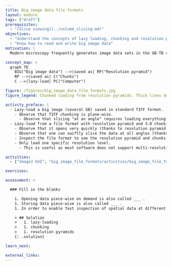 ```yaml
---
title: Big image data file formats
layout: module
tags: ["draft"]
prerequisites:
  - "[Slice viewing](../volume_slicing.md)"
objectives:
  - "Understand the concepts of lazy loading, chunking and resolution pyramids"
  - "Know how to read and write big image data"
motivation: |
  Modern microscopy frequently generates image data sets in the GB-TB range. Such data cannot be naviley opened. First, the data may not fit into the RAM of your computer. Second, it would take a lot of time to load the whole data set. Thus, it is important to know about dedicated concepts and implemenations that enable swift interaction with such big image data sets.

concept_map: >
  graph TD
    BIG("Big image data") -->|saved as| RP("Resolution pyramid")
    RP -->|saved as| C("Chunks")
    C -->|lazy-load| PC("Computer")

figure: /figures/big_image_data_file_formats.jpg
figure_legend: Chunked loading from resolution pyramids. Thick lines depict chunks, thin lines depict pixels.

activity_preface: |
  - Lazy-load a big image (several GB) saved in standard TIFF format.
    - Observe that TIFF chunking is plane-wise.
      - Observe that slicing "at an angle" requires loading everything.
  - Lazy-load from a file format with resolution pyramid and 3-D chunking (e.g. OME-Zarr, BDV/XML/HDF5)
    - Observe that it opens very quickly (thanks to resolution pyramid and chunking).
    - Observe that one can swiftly slice the data at all angles (thanks to 3-D chunking).
    - Inspect the file format to see the resolution pyramid and chunks.
    - Only load one specific resolution level.
      - This is useful as most software does not support multi-resolution data for computations.

activities:
  - ["ImageJ GUI", "big_image_file_formats/activities/big_image_file_formats_imagejgui.md", "markdown"]

exercises:

assessment: >

  ### Fill in the blanks

    1. Opening data piece-wise on demand is also called ___ .
    1. Storing data piece-wise is also called ___ .
    1. In order to enable fast inspection of spatial data at different scales (like on Google maps) on can use ___ .

    > ## Solution
    >   1. lazy-loading
    >   1. chunking
    >   1. resolution pyramids
    {: .solution}

learn_next:

external_links:
---
```


